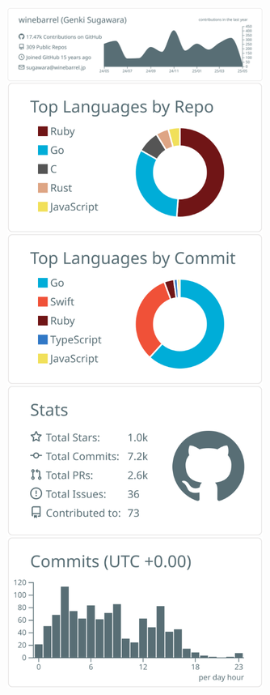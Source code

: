 ![](https://raw.githubusercontent.com/winebarrel/winebarrel/main/profile-summary-card-output/default/0-profile-details.svg)
![](https://raw.githubusercontent.com/winebarrel/winebarrel/main/profile-summary-card-output/default/1-repos-per-language.svg) ![](https://raw.githubusercontent.com/winebarrel/winebarrel/main/profile-summary-card-output/default/2-most-commit-language.svg)
![](https://raw.githubusercontent.com/winebarrel/winebarrel/main/profile-summary-card-output/default/3-stats.svg) ![](https://raw.githubusercontent.com/winebarrel/winebarrel/main/profile-summary-card-output/default/4-productive-time.svg)
